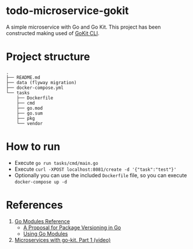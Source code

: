 # todo-microservice-gokit
A simple microservice with Go and Go Kit. This project has been constructed making used of 
[GoKit CLI](https://github.com/kujtimiihoxha/kit).

# Project structure
```
.
├── README.md
├── data (flyway migration)
├── docker-compose.yml
└── tasks
    ├── Dockerfile
    ├── cmd
    ├── go.mod
    ├── go.sum
    ├── pkg
    └── vendor
```
# How to run
- Execute `go run tasks/cmd/main.go`
- Execute `curl -XPOST localhost:8081/create -d '{"task":"test"}'`
- Optionally you can use the included `Dockerfile` file, so you can execute `docker-compose up -d`

# References
1. [Go Modules Reference](https://golang.org/ref/mod)
   * [A Proposal for Package Versioning in Go](https://blog.golang.org/versioning-proposal)
   * [Using Go Modules](https://blog.golang.org/using-go-modules)
2. [Microservices with go-kit. Part 1 (video)](https://www.youtube.com/watch?v=1ScP5DyS1_g&ab_channel=packagemain)